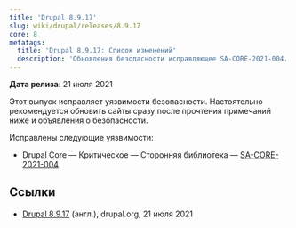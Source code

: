 ```yaml
---
title: 'Drupal 8.9.17'
slug: wiki/drupal/releases/8.9.17
core: 8
metatags:
  title: 'Drupal 8.9.17: Список изменений'
  description: 'Обновления безопасности исправляющее SA-CORE-2021-004.'
---
```


**Дата релиза**: 21 июля 2021

Этот выпуск исправляет уязвимости безопасности. Настоятельно рекомендуется обновить сайты сразу после прочтения примечаний ниже и объявления о безопасности.

Исправлены следующие уязвимости:

- Drupal Core — Критическое — Сторонняя библиотека — [SA-CORE-2021-004](../../../../security/sa-core/2021-004/index.md)

## Ссылки

- [Drupal 8.9.17](https://www.drupal.org/project/drupal/releases/8.9.17) (англ.), drupal.org, 21 июля 2021
